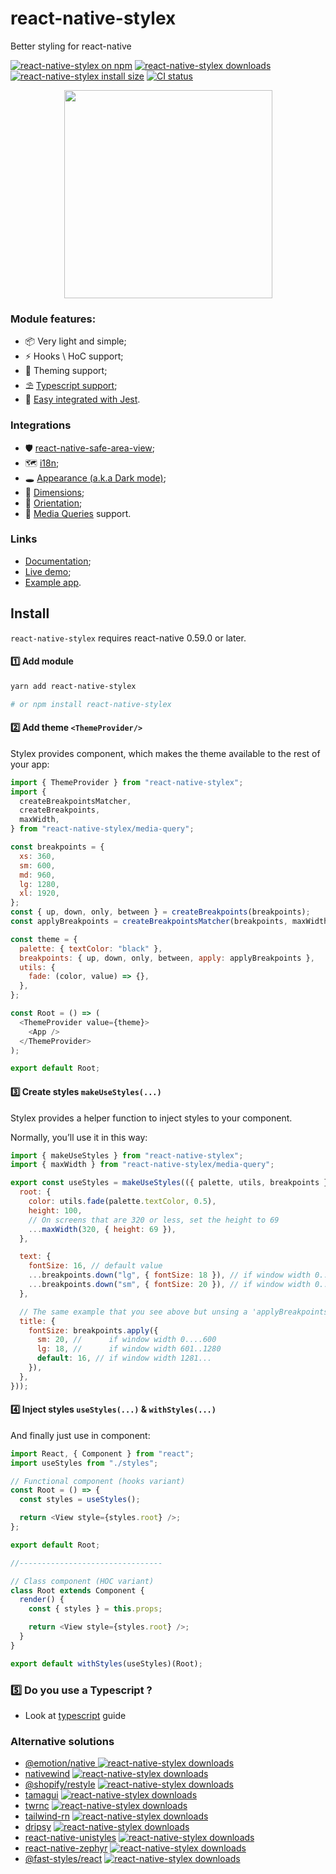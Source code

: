 # react-native-stylex

Better styling for react-native

[![react-native-stylex on npm](https://badgen.net/npm/v/react-native-stylex)](http://www.npmjs.com/package/react-native-stylex)
[![react-native-stylex downloads](https://badgen.net/npm/dm/react-native-stylex)](https://www.npmtrends.com/react-native-stylex)
[![react-native-stylex install size](https://packagephobia.com/badge?p=react-native-stylex)](https://packagephobia.com/result?p=react-native-stylex)
[![CI status](https://github.com/retyui/react-native-stylex/workflows/Node.js%20CI/badge.svg)](https://github.com/retyui/react-native-stylex/actions)

<div align="center"><img src="https://raw.githubusercontent.com/retyui/react-native-stylex/master/docs/logo.png" width="333"/></div>

### Module features:

- 📦 Very light and simple;
- ⚡️ Hooks \ HoC support;
- 🔋 Theming support;
- ⛱️ [Typescript support](docs/ts.md);
- 📝 [Easy integrated with Jest](docs/testting.md).

### Integrations

- 🛡️ [react-native-safe-area-view](docs/safe-area.md);
- 🗺 [i18n](docs/i18n.md);
- 🕳️ [Appearance (a.k.a Dark mode)](docs/appearance.md);
- 📐 [Dimensions](docs/dimensions.md);
- 📲 [Orientation](docs/orientation.md);
- 💉 [Media Queries](docs/media-query.md) support.

### Links

- [Documentation](docs/api.md);
- [Live demo](https://snack.expo.io/@retyui/react-native-stylex);
- [Example app](example/AppStyleX).

## Install

`react-native-stylex` requires react-native 0.59.0 or later.

#### 1️⃣ Add module

```sh
yarn add react-native-stylex

# or npm install react-native-stylex
```

#### 2️⃣ Add theme `<ThemeProvider/>`

Stylex provides component, which makes the theme available to the rest of your app:

```js
import { ThemeProvider } from "react-native-stylex";
import {
  createBreakpointsMatcher,
  createBreakpoints,
  maxWidth,
} from "react-native-stylex/media-query";

const breakpoints = {
  xs: 360,
  sm: 600,
  md: 960,
  lg: 1280,
  xl: 1920,
};
const { up, down, only, between } = createBreakpoints(breakpoints);
const applyBreakpoints = createBreakpointsMatcher(breakpoints, maxWidth);

const theme = {
  palette: { textColor: "black" },
  breakpoints: { up, down, only, between, apply: applyBreakpoints },
  utils: {
    fade: (color, value) => {},
  },
};

const Root = () => (
  <ThemeProvider value={theme}>
    <App />
  </ThemeProvider>
);

export default Root;
```

#### 3️⃣ Create styles `makeUseStyles(...)`

Stylex provides a helper function to inject styles to your component.

Normally, you’ll use it in this way:

```js
import { makeUseStyles } from "react-native-stylex";
import { maxWidth } from "react-native-stylex/media-query";

export const useStyles = makeUseStyles(({ palette, utils, breakpoints }) => ({
  root: {
    color: utils.fade(palette.textColor, 0.5),
    height: 100,
    // On screens that are 320 or less, set the height to 69
    ...maxWidth(320, { height: 69 }),
  },

  text: {
    fontSize: 16, // default value
    ...breakpoints.down("lg", { fontSize: 18 }), // if window width 0..1280
    ...breakpoints.down("sm", { fontSize: 20 }), // if window width 0..600
  },

  // The same example that you see above but unsing a 'applyBreakpoints'
  title: {
    fontSize: breakpoints.apply({
      sm: 20, //      if window width 0....600
      lg: 18, //      if window width 601..1280
      default: 16, // if window width 1281...
    }),
  },
}));
```

#### 4️⃣ Inject styles `useStyles(...)` & `withStyles(...)`

And finally just use in component:

```js
import React, { Component } from "react";
import useStyles from "./styles";

// Functional component (hooks variant)
const Root = () => {
  const styles = useStyles();

  return <View style={styles.root} />;
};

export default Root;

//--------------------------------

// Class component (HOC variant)
class Root extends Component {
  render() {
    const { styles } = this.props;

    return <View style={styles.root} />;
  }
}

export default withStyles(useStyles)(Root);
```

### 5️⃣ Do you use a Typescript ?

- Look at [typescript](docs/ts.md) guide

### Alternative solutions


- [@emotion/native
](https://emotion.sh/docs/@emotion/native) [![react-native-stylex downloads](https://badgen.net/npm/dm/@emotion/native)](https://npmtrends.com/@emotion/native-vs-@fast-styles/react-vs-@shopify/restyle-vs-dripsy-vs-nativewind-vs-react-native-unistyles-vs-react-native-zephyr-vs-tailwind-rn-vs-tamagui-vs-twrnc)
- [nativewind](https://nativewind.dev/) [![react-native-stylex downloads](https://badgen.net/npm/dm/nativewind)](https://npmtrends.com/@emotion/native-vs-@fast-styles/react-vs-@shopify/restyle-vs-dripsy-vs-nativewind-vs-react-native-unistyles-vs-react-native-zephyr-vs-tailwind-rn-vs-tamagui-vs-twrnc)
- [@shopify/restyle](https://shopify.github.io/restyle/) [![react-native-stylex downloads](https://badgen.net/npm/dm/@shopify/restyle)](https://npmtrends.com/@emotion/native-vs-@fast-styles/react-vs-@shopify/restyle-vs-dripsy-vs-nativewind-vs-react-native-unistyles-vs-react-native-zephyr-vs-tailwind-rn-vs-tamagui-vs-twrnc)
- [tamagui](https://tamagui.dev/) [![react-native-stylex downloads](https://badgen.net/npm/dm/tamagui)](https://npmtrends.com/@emotion/native-vs-@fast-styles/react-vs-@shopify/restyle-vs-dripsy-vs-nativewind-vs-react-native-unistyles-vs-react-native-zephyr-vs-tailwind-rn-vs-tamagui-vs-twrnc)
- [twrnc](https://github.com/jaredh159/tailwind-react-native-classnames) [![react-native-stylex downloads](https://badgen.net/npm/dm/twrnc)](https://npmtrends.com/@emotion/native-vs-@fast-styles/react-vs-@shopify/restyle-vs-dripsy-vs-nativewind-vs-react-native-unistyles-vs-react-native-zephyr-vs-tailwind-rn-vs-tamagui-vs-twrnc)
- [tailwind-rn](https://github.com/vadimdemedes/tailwind-rn) [![react-native-stylex downloads](https://badgen.net/npm/dm/tailwind-rn)](https://npmtrends.com/@emotion/native-vs-@fast-styles/react-vs-@shopify/restyle-vs-dripsy-vs-nativewind-vs-react-native-unistyles-vs-react-native-zephyr-vs-tailwind-rn-vs-tamagui-vs-twrnc)
- [dripsy](https://www.dripsy.xyz/) [![react-native-stylex downloads](https://badgen.net/npm/dm/dripsy)](https://npmtrends.com/@emotion/native-vs-@fast-styles/react-vs-@shopify/restyle-vs-dripsy-vs-nativewind-vs-react-native-unistyles-vs-react-native-zephyr-vs-tailwind-rn-vs-tamagui-vs-twrnc)
- [react-native-unistyles](https://reactnativeunistyles.vercel.app/) [![react-native-stylex downloads](https://badgen.net/npm/dm/react-native-unistyles)](https://npmtrends.com/@emotion/native-vs-@fast-styles/react-vs-@shopify/restyle-vs-dripsy-vs-nativewind-vs-react-native-unistyles-vs-react-native-zephyr-vs-tailwind-rn-vs-tamagui-vs-twrnc)
- [react-native-zephyr](https://formidable.com/open-source/react-native-zephyr/) [![react-native-stylex downloads](https://badgen.net/npm/dm/react-native-zephyr)](https://npmtrends.com/@emotion/native-vs-@fast-styles/react-vs-@shopify/restyle-vs-dripsy-vs-nativewind-vs-react-native-unistyles-vs-react-native-zephyr-vs-tailwind-rn-vs-tamagui-vs-twrnc)
- [@fast-styles/react](https://fedemartinm.github.io/fast-styles/) [![react-native-stylex downloads](https://badgen.net/npm/dm/@fast-styles/react)](https://npmtrends.com/@emotion/native-vs-@fast-styles/react-vs-@shopify/restyle-vs-dripsy-vs-nativewind-vs-react-native-unistyles-vs-react-native-zephyr-vs-tailwind-rn-vs-tamagui-vs-twrnc)
